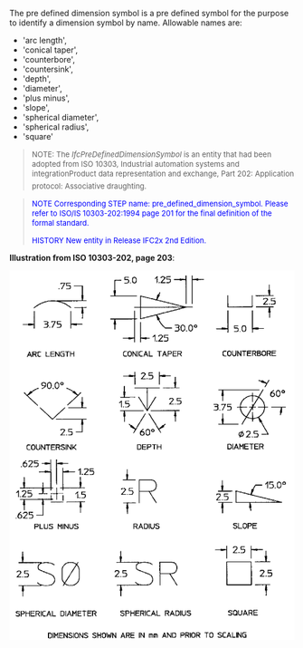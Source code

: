 ﻿The pre defined dimension symbol is a pre defined symbol for the purpose to identify a dimension symbol by name. Allowable names are:

* 'arc length',
* 'conical taper',
* 'counterbore', 
*  'countersink',
* 'depth',
* 'diameter',
* 'plus minus', 
*  'slope',
* 'spherical diameter',
* 'spherical radius',
* 'square'

> <font size="-1">NOTE: The <i>IfcPreDefinedDimensionSymbol</i> is an
		  entity that had been adopted from ISO 10303, Industrial automation systems and
		  integration&#151;Product data representation and exchange, Part 202:
		  Application protocol: Associative draughting.</font>
>

> <font color="#0000FF" size="-1"> NOTE Corresponding STEP name:
		  pre_defined_dimension_symbol. Please refer to ISO/IS 10303-202:1994 page 201
		  for the final definition of the formal standard. </font>
> 
> <font size="-1"><font color="#0000FF">HISTORY New entity in Release
		  IFC2x 2nd Edition.</font> </font>
>

**Illustration from ISO 10303-202, page 203**:

![dimension symbol](../../../../../../figures/ifcpredefineddimensionsymbol.gif)